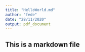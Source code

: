 ```yaml
---
title: "HelloWorld.md"
author: "fede"
date: "28/11/2020"
output: pdf_document
---
```


## This is a markdown file 




